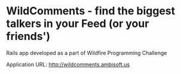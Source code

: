 # WildComments - find the biggest talkers in your Feed (or your friends')

Rails app developed as a part of Wildfire Programming Challenge

Application URL: http://wildcomments.ambisoft.us
